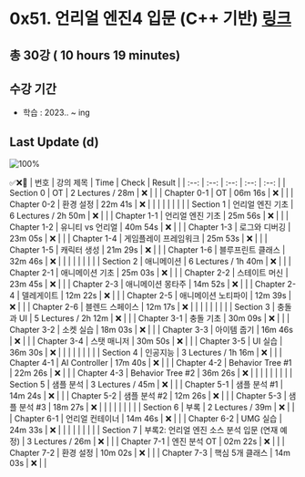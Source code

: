 # 0x51. 언리얼 엔진4 입문 (C++ 기반) [링크](https://www.inflearn.com/course/%EC%96%B8%EB%A6%AC%EC%96%BC-%EC%97%94%EC%A7%844-%EC%9E%85%EB%AC%B8)

## 총 30강 ( 10 hours 19 minutes)

## 수강 기간 
- 학습          : 2023.. ~ ing

## Last Update (d)    

![100%](https://progress-bar.dev/0/?scale=30&title=progress&width=500&color=babaca&suffix=/30)

✅❌:hammer:
| 번호 | 강의 제목 | Time | Check | Result |
| :--: | :--: | :--: | :--: | :--: |
| Section 0 | OT | 2 Lectures / 28m | ❌ |  |
| Chapter 0-1 | OT | 06m 16s | ❌ | |
| Chapter 0-2 | 환경 설정 | 22m 41s | ❌ | |
| | | | | |
| Section 1 | 언리얼 엔진 기초 | 6 Lectures / 2h 50m | ❌ | |
| Chapter 1-1 | 언리얼 엔진 기초 | 25m 56s | ❌ | | 
| Chapter 1-2 | 유니티 vs 언리얼 | 40m 54s | ❌ | |
| Chapter 1-3 | 로그와 디버깅 | 23m 05s | ❌ | | 
| Chapter 1-4 | 게임플레이 프레임워크 | 25m 53s | ❌ | |
| Chapter 1-5 | 캐릭터 생성 | 21m 29s | ❌ | |
| Chapter 1-6 | 블루프린트 클래스 | 32m 46s | ❌ | | 
| | | | | |
| Section 2 | 애니메이션 | 6 Lectures / 1h 40m | ❌ | |
| Chapter 2-1 | 애니메이션 기초 | 25m 03s | ❌ | | 
| Chapter 2-2 | 스테이트 머신 | 23m 45s | ❌ | |
| Chapter 2-3 | 애니메이션 몽타주 | 14m 52s | ❌ | | 
| Chapter 2-4 | 델레게이트 | 12m 22s | ❌ | | 
| Chapter 2-5 | 애니메이션 노티파이 | 12m 39s | ❌ | |
| Chapter 2-6 | 블렌드 스페이스 | 12m 17s | ❌ | | 
| | | | | |
| Section 3 | 충돌과 UI | 5 Lectures / 2h 12m | ❌ | |
| Chapter 3-1 | 충돌 기초 | 30m 09s | ❌ | | 
| Chapter 3-2 | 소켓 실습 | 18m 03s | ❌ | |
| Chapter 3-3 | 아이템 줍기 | 16m 46s | ❌ | | 
| Chapter 3-4 | 스탯 매니저 | 30m 50s | ❌ | | 
| Chapter 3-5 | UI 실습 | 36m 30s | ❌ | | 
| | | | | |
| Section 4 | 인공지능 | 3 Lectures / 1h 16m | ❌ | | 
| Chapter 4-1 | AI Controller | 17m 40s | ❌ | | 
| Chapter 4-2 | Behavior Tree #1 | 22m 26s | ❌ | | 
| Chapter 4-3 | Behavior Tree #2 | 36m 26s | ❌ | | 
| | | | | |
| Section 5 | 샘플 분석 | 3 Lectures / 45m | ❌ | | 
| Chapter 5-1 | 샘플 분석 #1 | 14m 24s | ❌ | | 
| Chapter 5-2 | 샘플 분석 #2 | 12m 26s | ❌ | | 
| Chapter 5-3 | 샘플 분석 #3 | 18m 27s | ❌ | | 
| | | | | |
| Section 6 | 부록 | 2 Lectures / 39m | ❌ | | 
| Chapter 6-1 | 언리얼 컨테이너 | 14m 46s | ❌ | | 
| Chapter 6-2 | UMG 실습 | 24m 33s | ❌ | | 
| | | | | |
| Section 7 | 부록2: 언리얼 엔진 소스 분석 입문 (연재 예정) | 3 Lectures / 26m | ❌ | | 
| Chapter 7-1 | 엔진 분석 OT | 02m 22s | ❌ | | 
| Chapter 7-2 | 환경 설정 | 10m 02s | ❌ | | 
| Chapter 7-3 | 핵심 5개 클래스 | 14m 03s | ❌ | | 
